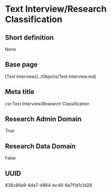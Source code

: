 # Text Interview/Research Classification
## Short definition
None
## Base page
[Text Interview](../Objects/Text Interview.md)
## Meta title
csr:Text Interview/Research Classification
## Research Admin Domain
True
## Research Data Domain
False
## UUID
838c86a9-4da7-4864-bc46-8a7f1d1c1d28
